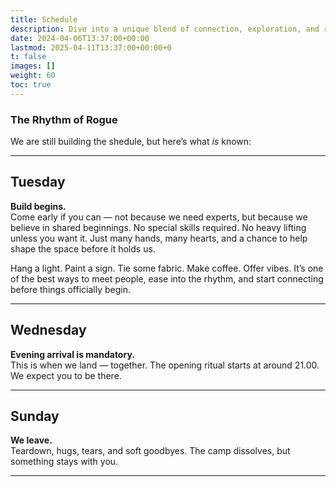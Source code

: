 ```yaml
---
title: Schedule
description: Dive into a unique blend of connection, exploration, and rope artistry at Rogue Rope Camp edition. Our program is meticulously designed to foster intimacy, learning, and shared experiences, ensuring a memorable and enriching journey for all participants.
date: 2024-04-06T13:37:00+00:00
lastmod: 2025-04-11T13:37:00+00:00+0
t: false
images: []
weight: 60
toc: true
---
```


### The Rhythm of Rogue

We are still building the shedule, but here’s what *is* known:

---

## Tuesday  
**Build begins.**  
Come early if you can — not because we need experts, but because we believe in shared beginnings. No special skills required. No heavy lifting unless you want it. Just many hands, many hearts, and a chance to help shape the space before it holds us.

Hang a light. Paint a sign. Tie some fabric. Make coffee. Offer vibes.
It’s one of the best ways to meet people, ease into the rhythm, and start connecting before things officially begin.

---

## Wednesday  
**Evening arrival is mandatory.**  
This is when we land — together. The opening ritual starts at around 21.00. We expect you to be there.

---

## Sunday  
**We leave.**  
Teardown, hugs, tears, and soft goodbyes. The camp dissolves, but something stays with you.

---


